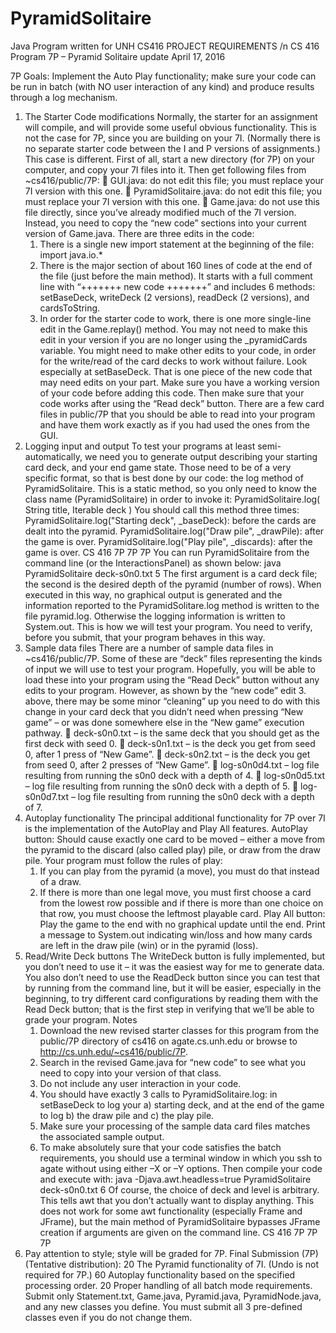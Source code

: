 # PyramidSolitaire
Java Program written for UNH CS416
      PROJECT REQUIREMENTS /n
CS 416 Program 7P – Pyramid Solitaire update
April 17, 2016

7P Goals: Implement the Auto Play functionality; make sure your code can be run in batch (with NO user
interaction of any kind) and produce results through a log mechanism.
1. The Starter Code modifications
  Normally, the starter for an assignment will compile, and will provide some useful obvious functionality.
  This is not the case for 7P, since you are building on your 7I. (Normally there is no separate starter code
  between the I and P versions of assignments.) This case is different.
  First of all, start a new directory (for 7P) on your computer, and copy your 7I files into it. Then get
  following files from ~cs416/public/7P:
     GUI.java: do not edit this file; you must replace your 7I version with this one.
     PyramidSolitaire.java: do not edit this file; you must replace your 7I version with this one.
     Game.java: do not use this file directly, since you’ve already modified much of the 7I version. Instead,
    you need to copy the “new code” sections into your current version of Game.java. There are three edits
    in the code:
      1. There is a single new import statement at the beginning of the file: import java.io.*
      2. There is the major section of about 160 lines of code at the end of the file (just before the main
        method). It starts with a full comment line with “+++++++ new code +++++++” and includes 6
        methods: setBaseDeck, writeDeck (2 versions), readDeck (2 versions), and cardsToString.
      3. In order for the starter code to work, there is one more single-line edit in the Game.replay() method.
      You may not need to make this edit in your version if you are no longer using the _pyramidCards
      variable.
  You might need to make other edits to your code, in order for the write/read of the card decks to work
  without failure. Look especially at setBaseDeck. That is one piece of the new code that may need edits on
  your part. Make sure you have a working version of your code before adding this code. Then make sure that
  your code works after using the “Read deck” button. There are a few card files in public/7P that you should be
  able to read into your program and have them work exactly as if you had used the ones from the GUI.
2. Logging input and output
  To test your programs at least semi-automatically, we need you to generate output describing your starting
  card deck, and your end game state. Those need to be of a very specific format, so that is best done by our code:
  the log method of PyramidSolitaire. This is a static method, so you only need to know the class name
  (PyramidSolitaire) in order to invoke it:
  PyramidSolitaire.log( String title, Iterable<Card> deck )
  You should call this method three times:
   PyramidSolitaire.log("Starting deck", _baseDeck): before the cards are dealt into the pyramid.
   PyramidSolitaire.log("Draw pile", _drawPile): after the game is over.
   PyramidSolitaire.log("Play pile", _discards): after the game is over.
CS 416 7P 7P 7P
You can run PyramidSolitaire from the command line (or the InteractionsPanel) as shown below:
java PyramidSolitaire deck-s0n0.txt 5
The first argument is a card deck file; the second is the desired depth of the pyramid (number of rows). When
executed in this way, no graphical output is generated and the information reported to the
PyramidSolitare.log method is written to the file pyramid.log. Otherwise the logging information is written to
System.out. This is how we will test your program. You need to verify, before you submit, that your
program behaves in this way.
3. Sample data files
  There are a number of sample data files in ~cs416/public/7P. Some of these are “deck” files representing the
  kinds of input we will use to test your program. Hopefully, you will be able to load these into your program
  using the “Read Deck” button without any edits to your program. However, as shown by the “new code” edit 3.
  above, there may be some minor “cleaning” up you need to do with this change in your card deck that you
  didn’t need when pressing “New game” – or was done somewhere else in the “New game” execution pathway.
     deck-s0n0.txt – is the same deck that you should get as the first deck with seed 0.
     deck-s0n1.txt – is the deck you get from seed 0, after 1 press of “New Game”.
     deck-s0n2.txt – is the deck you get from seed 0, after 2 presses of “New Game”.
     log-s0n0d4.txt – log file resulting from running the s0n0 deck with a depth of 4.
     log-s0n0d5.txt – log file resulting from running the s0n0 deck with a depth of 5.
     log-s0n0d7.txt – log file resulting from running the s0n0 deck with a depth of 7.
4. Autoplay functionality
  The principal additional functionality for 7P over 7I is the implementation of the AutoPlay and Play All
  features.
    AutoPlay button: Should cause exactly one card to be moved – either a move from the pyramid to the
  discard (also called play) pile, or draw from the draw pile. Your program must follow the rules of play:
    1. If you can play from the pyramid (a move), you must do that instead of a draw.
    2. If there is more than one legal move, you must first choose a card from the lowest row possible and if
  there is more than one choice on that row, you must choose the leftmost playable card.
    Play All button: Play the game to the end with no graphical update until the end. Print a message to
  System.out indicating win/loss and how many cards are left in the draw pile (win) or in the pyramid (loss).
5. Read/Write Deck buttons
  The WriteDeck button is fully implemented, but you don’t need to use it – it was the easiest way for me to
  generate data. You also don’t need to use the ReadDeck button since you can test that by running from the
  command line, but it will be easier, especially in the beginning, to try different card configurations by reading
  them with the Read Deck button; that is the first step in verifying that we’ll be able to grade your program.
  Notes
    1. Download the new revised starter classes for this program from the public/7P directory of cs416 on
    agate.cs.unh.edu or browse to http://cs.unh.edu/~cs416/public/7P.
    2. Search in the revised Game.java for “new code” to see what you need to copy into your version of that class.
    3. Do not include any user interaction in your code.
    4. You should have exactly 3 calls to PyramidSolitaire.log: in setBaseDeck to log your a) starting deck, and at
    the end of the game to log b) the draw pile and c) the play pile.
    5. Make sure your processing of the sample data card files matches the associated sample output.
    6. To make absolutely sure that your code satisfies the batch requirements, you should use a terminal window in
    which you ssh to agate without using either –X or –Y options. Then compile your code and execute with:
    java -Djava.awt.headless=true PyramidSolitaire deck-s0n0.txt 6
    Of course, the choice of deck and level is arbitrary. This tells awt that you don’t actually want to display
    anything. This does not work for some awt functionality (especially Frame and JFrame), but the main
    method of PyramidSolitaire bypasses JFrame creation if arguments are given on the command line.
    CS 416 7P 7P 7P
7. Pay attention to style; style will be graded for 7P.
    Final Submission (7P) (Tentative distribution):
      20 The Pyramid functionality of 7I. (Undo is not required for 7P.)
      60 Autoplay functionality based on the specified processing order.
      20 Proper handling of all batch mode requirements.
    Submit only Statement.txt, Game.java, Pyramid.java, PyramidNode.java, and any new classes you define.
    You must submit all 3 pre-defined classes even if you do not change them.
